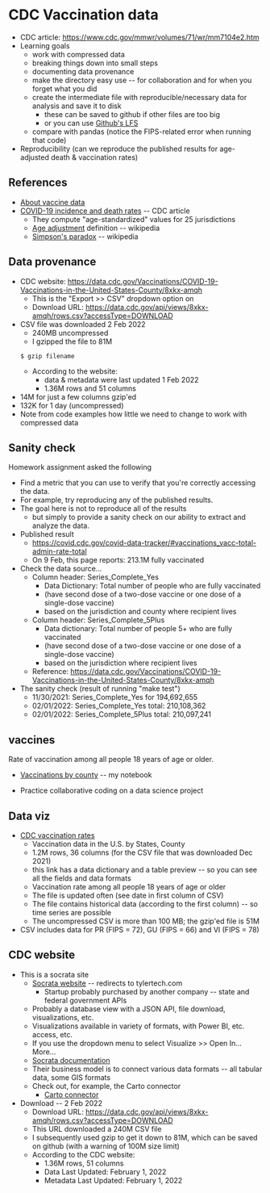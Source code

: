 # CDC Vaccination data

* CDC article: https://www.cdc.gov/mmwr/volumes/71/wr/mm7104e2.htm
* Learning goals
  * work with compressed data
  * breaking things down into small steps
  * documenting data provenance
  * make the directory easy use -- for collaboration and for when you forget what you did
  * create the intermediate file with reproducible/necessary data for analysis and save it to disk
    * these can be saved to github if other files are too big
    * or you can use [Github's LFS](https://git-lfs.github.com/)
  * compare with pandas (notice the FIPS-related error when running that code)
* Reproducibility (can we reproduce the published results for age-adjusted death & vaccination rates)

## References

* [About vaccine data](https://www.cdc.gov/coronavirus/2019-ncov/vaccines/distributing/about-vaccine-data.html)
* [COVID-19 incidence and death rates](https://www.cdc.gov/mmwr/volumes/71/wr/mm7104e2.htm) -- CDC article
  * They compute "age-standardized" values for 25 jurisdictions
  * [Age adjustment](https://en.wikipedia.org/wiki/Age_adjustment) definition -- wikipedia
  * [Simpson's paradox](https://en.wikipedia.org/wiki/Simpson%27s_paradox) -- wikipedia

## Data provenance

* CDC website: https://data.cdc.gov/Vaccinations/COVID-19-Vaccinations-in-the-United-States-County/8xkx-amqh
  * This is the "Export >> CSV" dropdown option on
  * Download URL: https://data.cdc.gov/api/views/8xkx-amqh/rows.csv?accessType=DOWNLOAD
* CSV file was downloaded 2 Feb 2022
  * 240MB uncompressed
  * I gzipped the file to 81M
  ```
  $ gzip filename
  ```
  * According to the website:
    * data & metadata were last updated 1 Feb 2022
    * 1.36M rows and 51 columns
* 14M for just a few columns gzip'ed
* 132K for 1 day (uncompressed)
* Note from code examples how little we need to change to work with compressed data

## Sanity check

Homework assignment asked the following

* Find a metric that you can use to verify that you're correctly accessing the data.
* For example, try reproducing any of the published results.
* The goal here is not to reproduce all of the results
  * but simply to provide a sanity check on our ability to extract and analyze the data.
* Published result
  * https://covid.cdc.gov/covid-data-tracker/#vaccinations_vacc-total-admin-rate-total
  * On 9 Feb, this page reports: 213.1M fully vaccinated
* Check the data source...
  * Column header: Series_Complete_Yes
    * Data Dictionary: Total number of people who are fully vaccinated
    * (have second dose of a two-dose vaccine or one dose of a single-dose vaccine)
    * based on the jurisdiction and county where recipient lives
  * Column header: Series_Complete_5Plus
    * Data dictionary: Total number of people 5+ who are fully vaccinated
    * (have second dose of a two-dose vaccine or one dose of a single-dose vaccine)
    * based on the jurisdiction where recipient lives
  * Reference: https://data.cdc.gov/Vaccinations/COVID-19-Vaccinations-in-the-United-States-County/8xkx-amqh
* The sanity check (result of running "make test")
  * 11/30/2021: Series_Complete_Yes for 194,692,655
  * 02/01/2022: Series_Complete_Yes total: 210,108,362
  * 02/01/2022: Series_Complete_5Plus total: 210,097,241

## vaccines

Rate of vaccination among all people 18 years of age or older.

* [Vaccinations by county](https://observablehq.com/d/519d8b67792a8c64) -- my notebook

* Practice collaborative coding on a data science project

## Data viz

* [CDC vaccination rates](https://data.cdc.gov/Vaccinations/COVID-19-Vaccinations-in-the-United-States-County/8xkx-amqh)
  * Vaccination data in the U.S. by States, County
  * 1.2M rows, 36 columns (for the CSV file that was downloaded Dec 2021)
  * this link has a data dictionary and a table preview -- so you can see all the fields and data formats
  * Vaccination rate among all people 18 years of age or older
  * The file is updated often (see date in first column of CSV)
  * The file contains historical data (according to the first column) -- so time series are possible
  * The uncompressed CSV is more than 100 MB; the gzip'ed file is 51M
* CSV includes data for PR (FIPS = 72), GU (FIPS = 66) and VI (FIPS = 78)

## CDC website

* This is a socrata site
  * [Socrata website](https://www.tylertech.com/products/socrata) -- redirects to tylertech.com
    * Startup probably purchased by another company -- state and federal government APIs
  * Probably a database view with a JSON API, file download, visualizations, etc.
  * Visualizations available in variety of formats, with Power BI, etc. access, etc.
  * If you use the dropdown menu to select Visualize >> Open In... More...
  * [Socrata documentation](https://support.socrata.com/hc/en-us/articles/115010730868)
  * Their business model is to connect various data formats -- all tabular data, some GIS formats
  * Check out, for example, the Carto connector
    * [Carto connector](https://support.socrata.com/hc/en-us/articles/115011350467-Open-A-Socrata-Dataset-In-Carto)
* Download -- 2 Feb 2022
  * Download URL: https://data.cdc.gov/api/views/8xkx-amqh/rows.csv?accessType=DOWNLOAD
  * This URL downloaded a 240M CSV file
  * I subsequently used gzip to get it down to 81M, which can be saved on github (with a warning of 100M size limit)
  * According to the CDC website:
    * 1.36M rows, 51 columns
    * Data Last Updated: February 1, 2022
    * Metadata Last Updated: February 1, 2022

